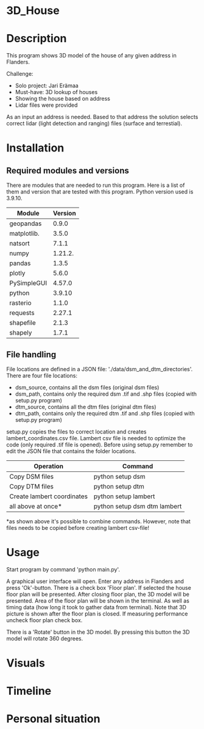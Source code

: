 # 3D_House

# Description

This program shows 3D model of the house of any given address in Flanders. 

Challenge:
* Solo project: Jari Erämaa
* Must-have: 3D lookup of houses
* Showing the house based on address
* Lidar files were provided

As an input an address is needed. Based to that address the solution selects correct lidar (light detection and ranging) files (surface and terrestial).

# Installation

## Required modules and versions
There are modules that are needed to run this program. Here is a list of them and version that are tested with this program. Python version used is 3.9.10.



| Module        | Version  |
|---------------| ---------|
| geopandas     | 0.9.0    |
| matplotlib.   | 3.5.0    |
| natsort       | 7.1.1	    |
| numpy         | 1.21.2.  |
| pandas        | 1.3.5	   |
| plotly        | 5.6.0    |
| PySimpleGUI   | 4.57.0   |
| python        | 3.9.10   |
| rasterio      | 1.1.0	   |
| requests      | 2.27.1  |
| shapefile     | 2.1.3	   |
| shapely       | 1.7.1   |



## File handling
File locations are defined in a JSON file: './data/dsm_and_dtm_directories'. 
There are four file locations:
- dsm_source, contains all the dsm files (original dsm files)
- dsm_path, contains only the required dsm .tif and .shp files (copied with setup.py program)
- dtm_source, contains all the dtm files (original dtm files)
- dtm_path, contains only the required dtm .tif and .shp files (copied with setup.py program)

setup.py copies the files to correct location and creates lambert_coordinates.csv file. Lambert csv file is needed to optimize the code (only required .tif file is opened). Before using setup.py remember to edit the JSON file that contains the folder locations.

| Operation                  | Command                                 |
|----------------------------| ----------------------------------------|
| Copy DSM files             | python setup dsm                        |
| Copy DTM files             | python setup dtm                        |
| Create lambert coordinates | python setup lambert                    |
| all above at once*         | python setup dsm dtm lambert            |

*as shown above it's possible to combine commands. However, note that files needs to be copied before creating lambert csv-file!




# Usage

Start program by command 'python main.py'. 

A graphical user interface will open. Enter any address in Flanders and press 'Ok'-button. There is a check box 'Floor plan'. If selected the house floor plan will be presented. After closing floor plan, the 3D model will be presented. Area of the floor plan will be shown in the terminal. As well as timing data (how long it took to gather data from terminal). Note that 3D picture is shown after the floor plan is closed. If measuring performance uncheck floor plan check box. 



There is a 'Rotate' button in the 3D model. By pressing this button the 3D model will rotate 360 degrees. 



# Visuals

# Timeline

# Personal situation